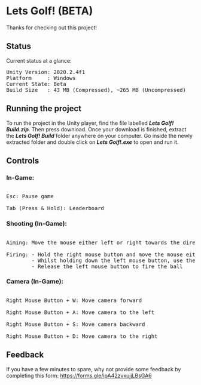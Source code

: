 
# Lets Golf! (BETA)

Thanks for checking out this project!

## Status

Current status at a glance:

<pre>
Unity Version: 2020.2.4f1
Platform     : Windows
Current State: Beta
Build Size   : 43 MB (Compressed), ~265 MB (Uncompressed)
</pre>

## Running the project

To run the project in the Unity player, find the file labelled ***Lets Golf! Build.zip***. Then press download.
Once your download is finished, extract the ***Lets Golf! Build*** folder anywhere on your computer.
Go inside the newly extracted folder and double click on ***Lets Golf!.exe*** to open and run it.

## Controls

### In-Game:

<pre>

Esc: Pause game

Tab (Press & Hold): Leaderboard
</pre>

### Shooting (In-Game):

<pre>

Aiming: Move the mouse either left or right towards the direction that you wish to fire in

Firing: - Hold the right mouse button and move the mouse either left or right towards the direction that you wish to fire in
        - Whilst holding down the left mouse button, use the right mouse button to cancel the shot
        - Release the left mouse button to fire the ball
</pre>

### Camera (In-Game):

<pre>

Right Mouse Button + W: Move camera forward

Right Mouse Button + A: Move camera to the left

Right Mouse Button + S: Move camera backward

Right Mouse Button + D: Move camera to the right
</pre>

## Feedback
If you have a few minutes to spare, why not provide some feedback by completing this form: https://forms.gle/ipA42zvxujjLBsGA6  
